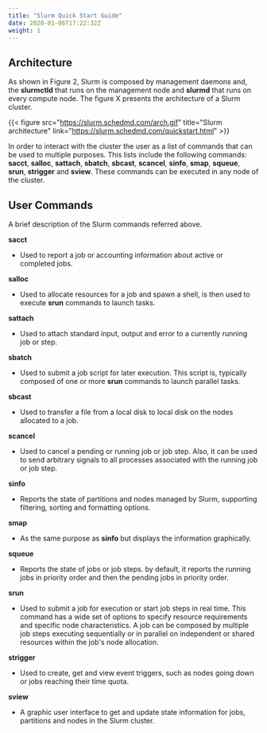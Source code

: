 ```yaml
---
title: "Slurm Quick Start Guide"
date: 2020-01-06T17:22:32Z
weight: 1
---
```


## Architecture

As shown in Figure 2, Slurm is composed by management daemons and, the **slurmctld** that runs on the management node and **slurmd** that runs on every compute node. The figure X presents the architecture of a Slurm cluster.

{{< figure src="https://slurm.schedmd.com/arch.gif" title="Slurm architecture" link="https://slurm.schedmd.com/quickstart.html" >}} 


In order to interact with the cluster the user as a list of commands that can be used to multiple purposes. This lists include the following commands: **sacct**, **salloc**, **sattach**, **sbatch**, **sbcast**, **scancel**, **sinfo**, **smap**, **squeue**, **srun**, **strigger** and **sview**. These commands can be executed in any node of the cluster.

## User Commands

A brief description of the Slurm commands referred above.

**sacct**
 - Used to report a job or accounting information about active or completed jobs.

**salloc**
 - Used to allocate resources for a job and spawn a shell, is then used to execute **srun** commands to launch tasks.

**sattach**
 - Used to attach standard input, output and error to a currently running job or step.

**sbatch**
 - Used to submit a job script for later execution. This script is, typically composed of one or more **srun** commands to launch parallel tasks.

**sbcast**
 - Used to transfer a file from a local disk to local disk on the nodes allocated to a job.

**scancel**
 - Used to cancel a pending or running job or job step. Also, it can be used to send arbitrary signals to all processes associated with the running job or job step.

**sinfo**
 - Reports the state of partitions and nodes managed by Slurm, supporting filtering, sorting and formatting options.

**smap**
- As the same purpose as **sinfo** but displays the information graphically.

**squeue**
 - Reports the state of jobs or job steps. by default, it reports the running jobs in priority order and then the pending jobs in priority order.

**srun**
 - Used to submit a job for execution or start job steps in real time. This command has a wide set of options to specify resource requirements and specific node characteristics. A job can be composed by multiple job steps executing sequentially or in parallel on independent or shared resources within the job's node allocation.

**strigger**
 - Used to create, get and view event triggers, such as nodes going down or jobs reaching their time quota.

**sview**
 - A graphic user interface to get and update state information for jobs, partitions and nodes in the Slurm cluster.